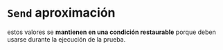 # `Send` aproximación

estos valores se **mantienen en una condición restaurable** porque deben usarse durante la ejecución de la prueba.
